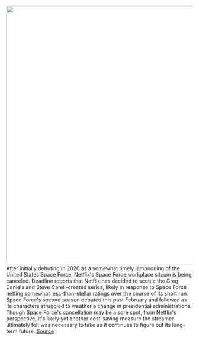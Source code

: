 <img src='https://cdn.vox-cdn.com/thumbor/Awp3GHKxNEyJs5bD7VsRDzKK0M4=/0x0:3600x2400/1200x800/filters:focal(1512x912:2088x1488)/cdn.vox-cdn.com/uploads/chorus_image/image/70812626/SF_202_Unit_00042R.0.jpeg' width='700px' /><br/>
After initially debuting in 2020 as a somewhat timely lampooning of the United States Space Force, Netflix's Space Force workplace sitcom is being canceled. Deadline reports that Netflix has decided to scuttle the Greg Daniels and Steve Carell-created series, likely in response to Space Force netting somewhat less-than-stellar ratings over the course of its short run. Space Force's second season debuted this past February and followed as its characters struggled to weather a change in presidential administrations. Though Space Force's cancellation may be a sore spot, from Netflix's perspective, it's likely yet another cost-saving measure the streamer ultimately felt was necessary to take as it continues to figure out its long-term future.
<a href='https://www.theverge.com/2022/4/29/23049328/netflix-space-force-canceled'> Source <a/>